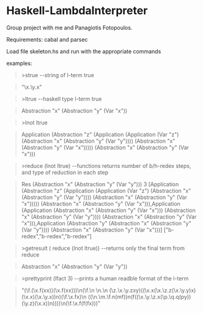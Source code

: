 # Haskell-LambdaInterpreter
Group project with me and Panagiotis Fotopoulos.

Requirements: cabal and parsec

Load file skeleton.hs and run with the appropriate commands

examples:

> \>strue --string of l-term true

>"\\x.\\y.x"

> \>ltrue --haskell type l-term true

> Abstraction "x" (Abstraction "y" (Var "x"))

> \>lnot ltrue 

> Application (Abstraction "z" (Application (Application (Var "z") (Abstraction "x" (Abstraction "y" (Var "y")))) (Abstraction "x" (Abstraction "y" (Var "x"))))) (Abstraction "x" (Abstraction "y" (Var "x")))

> \>reduce (lnot ltrue) --functions returns number of b/h-redex steps, and type of reduction in each step

> Res (Abstraction "x" (Abstraction "y" (Var "y"))) 3 [Application (Abstraction "z" (Application (Application (Var "z") (Abstraction "x" (Abstraction "y" (Var "y")))) (Abstraction "x" (Abstraction "y" (Var "x"))))) (Abstraction "x" (Abstraction "y" (Var "x"))),Application (Application (Abstraction "x" (Abstraction "y" (Var "x"))) (Abstraction "x" (Abstraction "y" (Var "y")))) (Abstraction "x" (Abstraction "y" (Var "x"))),Application (Abstraction "y" (Abstraction "x" (Abstraction "y" (Var "y")))) (Abstraction "x" (Abstraction "y" (Var "x")))] ["b-redex","b-redex","b-redex"]

> \>getresult ( reduce (lnot ltrue)) --returns only the final term from reduce

> Abstraction "x" (Abstraction "y" (Var "y"))

> \>prettyprint (lfact 3) --prints a human readble format of the l-term

> "(\\f.(\\x.f(xx))(\\x.f(xx)))\n(\\f.\n \\n.\n (\\z.\\x.\\y.zxy)((\\x.x(\\x.\\z.z(\\x.\\y.y)x)(\\x.x)(\\x.\\y.x))n)(\\f.\\x.fx)\n ((\\n.\\m.\\f.n(mf))n(f((\\x.\\y.\\z.x(\\p.\\q.q(py))(\\y.z)(\\x.x))n))))\n(\\f.\\x.f(f(fx)))"


